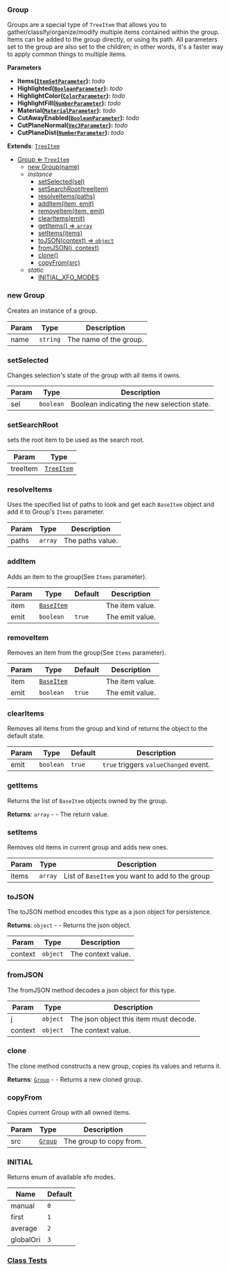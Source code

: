 <a name="Group"></a>

### Group 
Groups are a special type of `TreeItem` that allows you to gather/classify/organize/modify
multiple items contained within the group. Items can be added to the group directly, or using
its path.
All parameters set to the group are also set to the children; in other words, it's a faster way
to apply common things to multiple items.

**Parameters**
* **Items([`ItemSetParameter`](api/SceneTree/Parameters/ItemSetParameter.md)):** _todo_
* **Highlighted([`BooleanParameter`](api/SceneTree/Parameters/BooleanParameter.md)):** _todo_
* **HighlightColor([`ColorParameter`](api/SceneTree/Parameters/ColorParameter.md)):** _todo_
* **HighlightFill([`NumberParameter`](api/SceneTree/Parameters/NumberParameter.md)):** _todo_
* **Material([`MaterialParameter`](api/SceneTree/Parameters/MaterialParameter.md)):** _todo_
* **CutAwayEnabled([`BooleanParameter`](api/SceneTree/Parameters/BooleanParameter.md)):** _todo_
* **CutPlaneNormal([`Vec3Parameter`](api/SceneTree/Parameters/Vec3Parameter.md)):** _todo_
* **CutPlaneDist([`NumberParameter`](api/SceneTree/Parameters/NumberParameter.md)):** _todo_


**Extends**: <code>[TreeItem](api/SceneTree/TreeItem.md)</code>  

* [Group ⇐ <code>TreeItem</code>](#Group)
    * [new Group(name)](#new-Group)
    * _instance_
        * [setSelected(sel)](#setSelected)
        * [setSearchRoot(treeItem)](#setSearchRoot)
        * [resolveItems(paths)](#resolveItems)
        * [addItem(item, emit)](#addItem)
        * [removeItem(item, emit)](#removeItem)
        * [clearItems(emit)](#clearItems)
        * [getItems() ⇒ <code>array</code>](#getItems)
        * [setItems(items)](#setItems)
        * [toJSON(context) ⇒ <code>object</code>](#toJSON)
        * [fromJSON(j, context)](#fromJSON)
        * [clone()](#clone)
        * [copyFrom(src)](#copyFrom)
    * _static_
        * [INITIAL_XFO_MODES](#INITIAL_XFO_MODES)

<a name="new_Group_new"></a>

### new Group
Creates an instance of a group.


| Param | Type | Description |
| --- | --- | --- |
| name | <code>string</code> | The name of the group. |

<a name="Group+setSelected"></a>

### setSelected
Changes selection's state of the group with all items it owns.



| Param | Type | Description |
| --- | --- | --- |
| sel | <code>boolean</code> | Boolean indicating the new selection state. |

<a name="Group+setSearchRoot"></a>

### setSearchRoot
sets the root item to be used as the search root.



| Param | Type |
| --- | --- |
| treeItem | <code>[TreeItem](api/SceneTree/TreeItem.md)</code> | 

<a name="Group+resolveItems"></a>

### resolveItems
Uses the specified list of paths to look and get each `BaseItem` object and add it to Group's `Items` parameter.



| Param | Type | Description |
| --- | --- | --- |
| paths | <code>array</code> | The paths value. |

<a name="Group+addItem"></a>

### addItem
Adds an item to the group(See `Items` parameter).



| Param | Type | Default | Description |
| --- | --- | --- | --- |
| item | <code>[BaseItem](api/SceneTree/BaseItem.md)</code> |  | The item value. |
| emit | <code>boolean</code> | <code>true</code> | The emit value. |

<a name="Group+removeItem"></a>

### removeItem
Removes an item from the group(See `Items` parameter).



| Param | Type | Default | Description |
| --- | --- | --- | --- |
| item | <code>[BaseItem](api/SceneTree/BaseItem.md)</code> |  | The item value. |
| emit | <code>boolean</code> | <code>true</code> | The emit value. |

<a name="Group+clearItems"></a>

### clearItems
Removes all items from the group and kind of returns the object to the default state.



| Param | Type | Default | Description |
| --- | --- | --- | --- |
| emit | <code>boolean</code> | <code>true</code> | `true` triggers `valueChanged` event. |

<a name="Group+getItems"></a>

### getItems
Returns the list of `BaseItem` objects owned by the group.


**Returns**: <code>array</code> - - The return value.  
<a name="Group+setItems"></a>

### setItems
Removes old items in current group and adds new ones.



| Param | Type | Description |
| --- | --- | --- |
| items | <code>array</code> | List of `BaseItem` you want to add to the group |

<a name="Group+toJSON"></a>

### toJSON
The toJSON method encodes this type as a json object for persistence.


**Returns**: <code>object</code> - - Returns the json object.  

| Param | Type | Description |
| --- | --- | --- |
| context | <code>object</code> | The context value. |

<a name="Group+fromJSON"></a>

### fromJSON
The fromJSON method decodes a json object for this type.



| Param | Type | Description |
| --- | --- | --- |
| j | <code>object</code> | The json object this item must decode. |
| context | <code>object</code> | The context value. |

<a name="Group+clone"></a>

### clone
The clone method constructs a new group,
copies its values and returns it.


**Returns**: [<code>Group</code>](#Group) - - Returns a new cloned group.  
<a name="Group+copyFrom"></a>

### copyFrom
Copies current Group with all owned items.



| Param | Type | Description |
| --- | --- | --- |
| src | [<code>Group</code>](#Group) | The group to copy from. |

<a name="Group.INITIAL_XFO_MODES"></a>

### INITIAL
Returns enum of available xfo modes.

| Name | Default |
| --- | --- |
| manual | <code>0</code> |
| first | <code>1</code> |
| average | <code>2</code> |
| globalOri | <code>3</code> |




### [Class Tests](api/SceneTree/Group.test)
